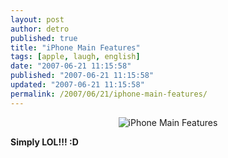 ```yaml
---
layout: post
author: detro
published: true
title: "iPhone Main Features"
tags: [apple, laugh, english]
date: "2007-06-21 11:15:58"
published: "2007-06-21 11:15:58"
updated: "2007-06-21 11:15:58"
permalink: /2007/06/21/iphone-main-features/
---
```


<div align="center">
<img src="http://static.zooomr.com/images/2472699_b885b22587_o.jpg" alt="iPhone Main Features" />
</div>

<strong>Simply LOL!!! :D </strong>
